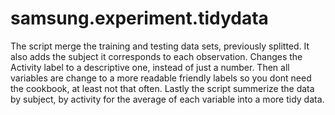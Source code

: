 samsung.experiment.tidydata
===========================

The script merge the training and testing data sets, previously splitted. It also adds the subject it corresponds to each observation. Changes the Activity label to a descriptive one, instead of just a number. Then all variables are change to a more readable friendly labels so you dont need the cookbook, at least not that often. Lastly the script summerize the data by subject, by activity for the average of each variable into a more tidy data.  
